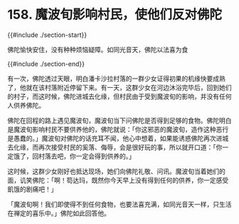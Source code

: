 # 158. 魔波旬影响村民，使他们反对佛陀
{{#include ./section-start}}

佛陀愉快安住，没有种种烦恼疑障。如同光音天，佛陀以法喜为食

{{#include ./section-end}}

有一次，佛陀透过天眼，明白潘卡沙拉村落的一群少女证得初果的机缘快要成熟了，他就在该村落附近停留下来。有一天，这群少女在河边沐浴完毕后，回到她们的村子，而这时候，佛陀进城去化缘，但村民由于受到魔波旬的影响，并没有任何人供养佛陀。

佛陀在回程的路上遇见魔波旬，魔波旬当下问佛陀是否得到足够的食物。佛陀明白是魔波旬影响村民不要供养他的，佛陀就说：「你这邪恶的魔波旬，造作这种恶行是愚蠢的。」魔波旬对佛陀的话充耳不闻，他心中想着，如果能诱惑佛陀再次进城去化缘，而再次接受村民的奚落、侮辱，会是很好玩的事，所以就开口道：「你一定饿了，回村落去吧，你一定会得到供养的。」

这时候，这群少女刚好也抵达现场，她们向佛陀礼敬、问讯。魔波旬当着她们的面，讥笑佛陀：「啊！笱达玛，既然你今天早上没有得到任何的供养，你一定感受飢饿的剧痛吧！」

「魔波旬啊！我们即使得不到任何食物，也要法喜充满，如同光音天一样，只生活在禅定的喜乐中。」佛陀如此回答他。

